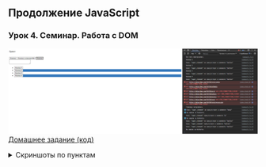 ## Продолжение JavaScript
### Урок 4. Семинар. Работа с DOM

![image](homework.png)\
[Домашнее задание (код)](homework.js)

<details><summary>Скриншоты по пунктам</summary>

1. Необходимо вывести сообщение в консоль "все теги прогрузились", когда все теги будут созданы браузером.\
   ![image](screen/hw1.png)

2. Необходимо вывести сообщение в консоль "страница загрузилась", когда все ресурсы страницы будут загружены.\
   ![image](screen/hw2.png)

3. При клике на какой-либо тег на странице в консоль должно выводиться сообщение наподобие:
   - Класс "super_element" присутствует в элементе "div".
   - сообщение должно определять присутствует или отсутствует класс "super_element"
   - у элемента, а также выводить в нижнем регистре верный тег в данной строке, по которому был совершен клик.
   - Необходимо использовать делегирование.\
   ![image](screen/hw3.png)

4. Сделайте, чтобы при наведении на textarea в консоли появлялось сообщение: "Вы навели на textarea."\
   ![image](screen/hw4.png)

5. Необходимо повесить событие клика на тег `ul`.
   - В обработчике события в консоль необходимо выводить текст, который записан внутри элемента кнопки, по которой был произведен клик.
   - Если клик был не по кнопке, то ничего выводить не нужно.
   - Необходимо использовать делегирование.

   ![image](screen/hw5.png)

6. Вопрос: Почему в console.log пишется сначала текст из 5 задания и только потом выводится текст из 3 задания, если мы кликаем по
   кнопкам в `ul`? Ответ необходимо написать здесь же, под этим комментарием, своими словами.
   - #### **Сначала отрабатывает событие элемента, после - событие его родителя и тд. вверх по DOM дереву (если не отключить, `e.cancelBubble = true`)**

7. С помощью JS необходимо изменить цвет заднего фона каждого второго тега li.\
   ![image](screen/hw7.png)

```html
<p class="super_element">Привет</p>

<img src="https://placeimg.com/50/50/animals" alt="">
<img src="https://placeimg.com/50/50/arch" alt="">
<img src="https://placeimg.com/50/50/nature" alt="">
<img src="https://placeimg.com/50/50/people" alt="">
<img src="https://placeimg.com/50/50/tech" alt="">
<img src="https://placeimg.com/50/50/tech/grayscale" alt="">
<img src="https://placeimg.com/50/50/tech/sepia" alt="">

<br>

<button>Кнопка</button>
<button class="super_element">Кнопка с классом btn</button>
<button>Кнопка</button>

<br>

<textarea></textarea>

<br>

<ul>
   <li>
      <button>Кнопка 1</button>
   </li>
   <li>
      <button>Кнопка 2</button>
   </li>
   <li>
      <button>Кнопка 3</button>
   </li>
   <li>
      <button>Кнопка 4</button>
   </li>
</ul>

<script>
   "use strict";
```

</details>